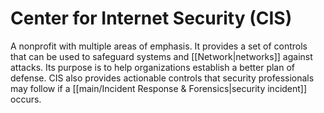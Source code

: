 # Center for Internet Security (CIS)

A nonprofit with multiple areas of emphasis. It provides a set of controls that can be used to safeguard systems and [[Network|networks]] against attacks. Its purpose is to help organizations establish a better plan of defense. CIS also provides actionable controls that security professionals may follow if a [[main/Incident Response & Forensics|security incident]] occurs.
